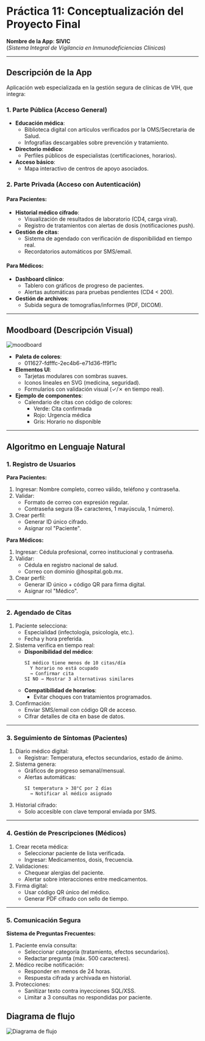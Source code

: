 # Práctica 11: Conceptualización del Proyecto Final  
**Nombre de la App**: **SIVIC**  
(*Sistema Integral de Vigilancia en Inmunodeficiencias Clínicas*)  

---

## **Descripción de la App**  
Aplicación web especializada en la gestión segura de clínicas de VIH, que integra:  

### **1. Parte Pública (Acceso General)**  
- **Educación médica**:  
  - Biblioteca digital con artículos verificados por la OMS/Secretaria de Salud.  
  - Infografías descargables sobre prevención y tratamiento.  
- **Directorio médico**:  
  - Perfiles públicos de especialistas (certificaciones, horarios).  
- **Acceso básico**:  
  - Mapa interactivo de centros de apoyo asociados.  

### **2. Parte Privada (Acceso con Autenticación)**  
#### **Para Pacientes**:  
- **Historial médico cifrado**:  
  - Visualización de resultados de laboratorio (CD4, carga viral).  
  - Registro de tratamientos con alertas de dosis (notificaciones push).  
- **Gestión de citas**:  
  - Sistema de agendado con verificación de disponibilidad en tiempo real.  
  - Recordatorios automáticos por SMS/email.  

#### **Para Médicos**:  
- **Dashboard clínico**:  
  - Tablero con gráficos de progreso de pacientes.  
  - Alertas automáticas para pruebas pendientes (CD4 < 200).    
- **Gestión de archivos**:  
  - Subida segura de tomografías/informes (PDF, DICOM).  

--- 

## **Moodboard (Descripción Visual)**  
![moodboard](./Assets/moodboard.png)
- **Paleta de colores**:  
  - 011627-fdfffc-2ec4b6-e71d36-ff9f1c
- **Elementos UI**:  
  - Tarjetas modulares con sombras suaves.  
  - Iconos lineales en SVG (medicina, seguridad).  
  - Formularios con validación visual (✓/✗ en tiempo real).  
- **Ejemplo de componentes**:  
  - Calendario de citas con código de colores:  
    - Verde: Cita confirmada  
    - Rojo: Urgencia médica  
    - Gris: Horario no disponible  

---

## **Algoritmo en Lenguaje Natural**  

### **1. Registro de Usuarios**  
**Para Pacientes:**  
1. Ingresar: Nombre completo, correo válido, teléfono y contraseña.  
2. Validar:  
   - Formato de correo con expresión regular.  
   - Contraseña segura (8+ caracteres, 1 mayúscula, 1 número).  
3. Crear perfil:  
   - Generar ID único cifrado.  
   - Asignar rol "Paciente".  

**Para Médicos:**  
1. Ingresar: Cédula profesional, correo institucional y contraseña.  
2. Validar:  
   - Cédula en registro nacional de salud.  
   - Correo con dominio @hospital.gob.mx.  
3. Crear perfil:  
   - Generar ID único + código QR para firma digital.  
   - Asignar rol "Médico".  

---

### **2. Agendado de Citas**  
1. Paciente selecciona:  
   - Especialidad (infectología, psicología, etc.).  
   - Fecha y hora preferida.  
2. Sistema verifica en tiempo real:  
   - **Disponibilidad del médico**:  
     ```  
     SI médico tiene menos de 10 citas/día  
       Y horario no está ocupado  
       → Confirmar cita  
     SI NO → Mostrar 3 alternativas similares  
     ```  
   - **Compatibilidad de horarios**:  
     - Evitar choques con tratamientos programados.  
3. Confirmación:  
   - Enviar SMS/email con código QR de acceso.  
   - Cifrar detalles de cita en base de datos.  

---

### **3. Seguimiento de Síntomas (Pacientes)**  
1. Diario médico digital:  
   - Registrar: Temperatura, efectos secundarios, estado de ánimo.  
2. Sistema genera:  
   - Gráficos de progreso semanal/mensual.  
   - Alertas automáticas:  
     ```  
     SI temperatura > 38°C por 2 días  
       → Notificar al médico asignado  
     ```  
3. Historial cifrado:  
   - Solo accesible con clave temporal enviada por SMS.  

---

### **4. Gestión de Prescripciones (Médicos)**  
1. Crear receta médica:  
   - Seleccionar paciente de lista verificada.  
   - Ingresar: Medicamentos, dosis, frecuencia.  
2. Validaciones:  
   - Chequear alergias del paciente.  
   - Alertar sobre interacciones entre medicamentos.  
3. Firma digital:  
   - Usar código QR único del médico.  
   - Generar PDF cifrado con sello de tiempo. 

---

### **5. Comunicación Segura**  
**Sistema de Preguntas Frecuentes:**  
1. Paciente envía consulta:  
   - Seleccionar categoría (tratamiento, efectos secundarios).  
   - Redactar pregunta (máx. 500 caracteres).  
2. Médico recibe notificación:  
   - Responder en menos de 24 horas.  
   - Respuesta cifrada y archivada en historial.  
3. Protecciones:  
   - Sanitizar texto contra inyecciones SQL/XSS.  
   - Limitar a 3 consultas no respondidas por paciente.  


## Diagrama de flujo
![Diagrama de flujo](./Assets/Diagramadeflujo.drawio.png)


